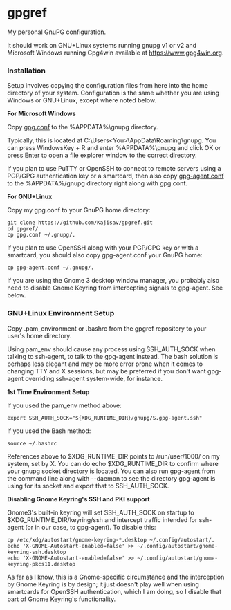 # gpgref
My personal GnuPG configuration.

It should work on GNU+Linux systems running gnupg v1 or v2 and Microsoft Windows running Gpg4win available at https://www.gpg4win.org.

### Installation

Setup involves copying the configuration files from here into the home directory of your system.
Configuration is the same whether you are using Windows or GNU+Linux, except where noted below.

**For Microsoft Windows**

Copy [gpg.conf](https://github.com/Kajisav/gpgref/raw/master/gpg.conf) to the %APPDATA%\gnupg directory.

Typically, this is located at C:\Users\<You>\AppData\Roaming\gnupg. You can press WindowsKey + R and enter %APPDATA%\gnupg and click OK or press Enter to open a file explorer window to the correct directory.

If you plan to use PuTTY or OpenSSH to connect to remote servers using a PGP/GPG authentication key or a smartcard, then also copy [gpg-agent.conf](https://github.com/Kajisav/gpgref/raw/master/gpg-agent.conf) to the %APPDATA%/gnupg directory right along with gpg.conf.

**For GNU+Linux**

Copy my gpg.conf to your GnuPG home directory:

    git clone https://github.com/Kajisav/gpgref.git
    cd gpgref/
    cp gpg.conf ~/.gnupg/.

If you plan to use OpenSSH along with your PGP/GPG key or with a smartcard, you should also copy gpg-agent.conf your GnuPG home:
    
    cp gpg-agent.conf ~/.gnupg/.
    
If you are using the Gnome 3 desktop window manager, you probably also need to disable Gnome Keyring from intercepting signals to gpg-agent. See below.

### GNU+Linux Environment Setup

Copy .pam_environment or .bashrc from the gpgref repository to your user's home directory.

Using pam_env should cause any process using SSH_AUTH_SOCK when talking to ssh-agent, to talk to the gpg-agent instead. The bash solution is perhaps less elegant and may be more error prone when it comes to changing TTY and X sessions, but may be preferred if you don't want gpg-agent overriding ssh-agent system-wide, for instance.

**1st Time Environment Setup**

If you used the pam_env method above:
    
    export SSH_AUTH_SOCK="${XDG_RUNTIME_DIR}/gnupg/S.gpg-agent.ssh" 

If you used the Bash method:
    
    source ~/.bashrc

References above to $XDG_RUNTIME_DIR points to /run/user/1000/ on my system, set by X. You can do echo $XDG_RUNTIME_DIR to confirm where your gnupg socket directory is located. You can also run gpg-agent from the command line along with --daemon to see the directory gpg-agent is using for its socket and export that to SSH_AUTH_SOCK.

**Disabling Gnome Keyring's SSH and PKI support**

Gnome3's built-in keyring will set SSH_AUTH_SOCK on startup to $XDG_RUNTIME_DIR/keyring/ssh and intercept traffic intended for ssh-agent (or in our case, to gpg-agent). To disable this:

    cp /etc/xdg/autostart/gnome-keyring-*.desktop ~/.config/autostart/.
    echo 'X-GNOME-Autostart-enabled=false' >> ~/.config/autostart/gnome-keyring-ssh.desktop
    echo 'X-GNOME-Autostart-enabled=false' >> ~/.config/autostart/gnome-keyring-pkcs11.desktop

As far as I know, this is a Gnome-specific circumstance and the interception by Gnome Keyring is by design; it just doesn't play well when using smartcards for OpenSSH authentication, which I am doing, so I disable that part of Gnome Keyring's functionality.
